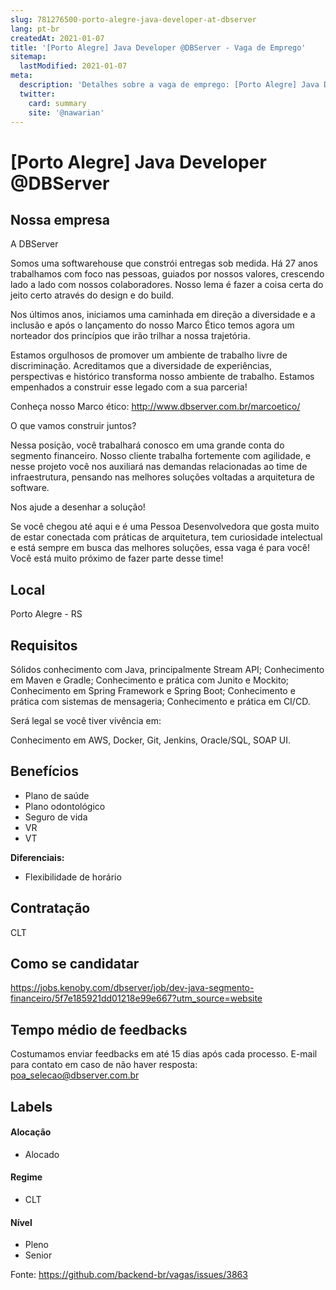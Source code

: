```yaml
---
slug: 781276500-porto-alegre-java-developer-at-dbserver
lang: pt-br
createdAt: 2021-01-07
title: '[Porto Alegre] Java Developer @DBServer - Vaga de Emprego'
sitemap:
  lastModified: 2021-01-07
meta:
  description: 'Detalhes sobre a vaga de emprego: [Porto Alegre] Java Developer @DBServer'
  twitter:
    card: summary
    site: '@nawarian'
---
```


# [Porto Alegre] Java Developer @DBServer

## Nossa empresa

A DBServer

Somos uma softwarehouse que constrói entregas sob medida. Há 27 anos trabalhamos com foco nas pessoas, guiados por nossos valores, crescendo lado a lado com nossos colaboradores. Nosso lema é fazer a coisa certa do jeito certo através do design e do build.

Nos últimos anos, iniciamos uma caminhada em direção a diversidade e a inclusão e após o lançamento do nosso Marco Ético temos agora um norteador dos princípios que irão trilhar a nossa trajetória.

Estamos orgulhosos de promover um ambiente de trabalho livre de discriminação. Acreditamos que a diversidade de experiências, perspectivas e histórico transforma nosso ambiente de trabalho. Estamos empenhados a construir esse legado com a sua parceria! 

Conheça nosso Marco ético: http://www.dbserver.com.br/marcoetico/


O que vamos construir juntos?

Nessa posição, você trabalhará conosco em uma grande conta do segmento financeiro. Nosso cliente trabalha fortemente com agilidade, e nesse projeto você nos auxiliará nas demandas relacionadas ao time de infraestrutura, pensando nas melhores soluções voltadas a arquitetura de software.


Nos ajude a desenhar a solução!

Se você chegou até aqui e é uma Pessoa Desenvolvedora que gosta muito de estar conectada com práticas de arquitetura, tem curiosidade intelectual e está sempre em busca das melhores soluções, essa vaga é para você! Você está muito próximo de fazer parte desse time!


## Local

Porto Alegre - RS

## Requisitos

Sólidos conhecimento com Java, principalmente Stream API;
Conhecimento em Maven e Gradle;
Conhecimento e prática com Junito e Mockito;
Conhecimento em Spring Framework e Spring Boot;
Conhecimento e prática com sistemas de mensageria;
Conhecimento e prática em CI/CD.

Será legal se você tiver vivência em:

Conhecimento em AWS, Docker, Git, Jenkins, Oracle/SQL, SOAP UI.

## Benefícios

- Plano de saúde
- Plano odontológico
- Seguro de vida
- VR 
- VT


**Diferenciais:**
- Flexibilidade de horário

## Contratação

CLT

## Como se candidatar
https://jobs.kenoby.com/dbserver/job/dev-java-segmento-financeiro/5f7e185921dd01218e99e667?utm_source=website

## Tempo médio de feedbacks

Costumamos enviar feedbacks em até 15 dias após cada processo.
E-mail para contato em caso de não haver resposta: poa_selecao@dbserver.com.br

## Labels


#### Alocação
- Alocado


#### Regime
- CLT


#### Nível

- Pleno
- Senior



Fonte: https://github.com/backend-br/vagas/issues/3863